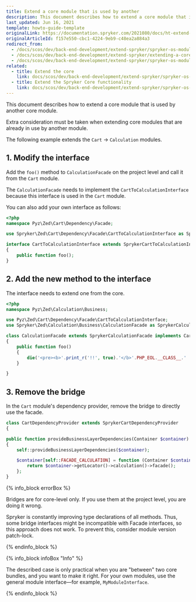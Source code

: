 ```yaml
---
title: Extend a core module that is used by another
description: This document describes how to extend a core module that is used by another core module.
last_updated: Jun 16, 2021
template: howto-guide-template
originalLink: https://documentation.spryker.com/2021080/docs/ht-extend-inuse-core
originalArticleId: f157e550-cbc1-4224-9eb9-c48ea2a884a3
redirect_from:
  - /docs/scos/dev/back-end-development/extend-spryker/spryker-os-module-customisation/extend-a-core-module-that-is-used-by-another.html
  - /docs/scos/dev/back-end-development/extend-spryker/extending-a-core-module-that-is-used-by-another.html
  - /docs/scos/dev/back-end-development/extend-spryker/spryker-os-module-customisation/extending-a-core-module-that-is-used-by-another.html
related:
  - title: Extend the core
    link: docs/scos/dev/back-end-development/extend-spryker/spryker-os-module-customisation/extend-the-core.html
  - title: Extend the Spryker Core functionality
    link: docs/scos/dev/back-end-development/extend-spryker/spryker-os-module-customisation/extend-the-spryker-core-functionality.html
---
```


This document describes how to extend a core module that is used by another core module.

Extra consideration must be taken when extending core modules that are already in use by another module.

The following example extends the `Cart` -> `Calculation` modules.

## 1. Modify the interface

Add the `foo()` method to `CalculationFacade` on the project level and call it from the `Cart` module.

The `CalculationFacade` needs to implement the `CartToCalculationInterface` because this interface is used in the `Cart` module.

You can also add your own interface as follows:

```php
<?php
namespace Pyz\Zed\Cart\Dependency\Facade;

use Spryker\Zed\Cart\Dependency\Facade\CartToCalculationInterface as SprykerCartToCalculationInterface;

interface CartToCalculationInterface extends SprykerCartToCalculationInterface
{
    public function foo();
}
```

## 2. Add the new method to the interface

The interface needs to extend one from the core.

```php
<?php
namespace Pyz\Zed\Calculation\Business;

use Pyz\Zed\Cart\Dependency\Facade\CartToCalculationInterface;
use Spryker\Zed\Calculation\Business\CalculationFacade as SprykerCalculationFacade;

class CalculationFacade extends SprykerCalculationFacade implements CartToCalculationInterface
{
    public function foo()
    {
        die('<pre><b>'.print_r('!!', true).'</b>'.PHP_EOL.__CLASS__.' '.__LINE__);
    }

}
```

## 3. Remove the bridge

In the `Cart` module's dependency provider, remove the bridge to directly use the facade.

```php
class CartDependencyProvider extends SprykerCartDependencyProvider
{

public function provideBusinessLayerDependencies(Container $container)
{
	self::provideBusinessLayerDependencies($container);

	$container[self::FACADE_CALCULATION] = function (Container $container) {
		return $container->getLocator()->calculation()->facade();
	};
}
```

{% info_block errorBox %}

Bridges are for core-level only. If you use them at the project level, you are doing it wrong.

Spryker is constantly improving type declarations of all methods. Thus, some bridge interfaces might be incompatible with Facade interfaces, so this approach does not work. To prevent this, consider module version patch-lock.

{% endinfo_block %}

{% info_block infoBox "Info" %}

The described case is only practical when you are "between" two core bundles, and you want to make it right. For your own modules, use the general module interface—for example, `MyModuleInterface`.

{% endinfo_block %}
